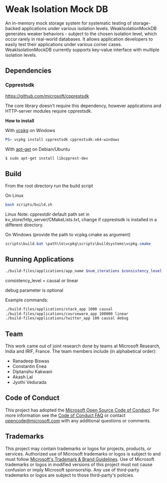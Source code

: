 # Weak Isolation Mock DB

An in-memory mock storage system for systematic testing of storage-backed applications under various isolation levels. WeakIsolationMockDB generates weaker behaviors - subject to the chosen isolation level, which occur rarely in real-world databases. It allows application developers to easily test their applications under various corner cases. WeakIsolationMockDB currently supports key-value interface with multiple isolation levels.



## Dependencies

### Cpprestsdk

https://github.com/microsoft/cpprestsdk

The core library doesn't require this dependency, however applications and HTTP-server modules require cpprestsdk.

**How to install**

With [vcpkg](https://github.com/Microsoft/vcpkg) on Windows

```powershell
PS> vcpkg install cpprestsdk cpprestsdk:x64-windows
```

With [apt-get](https://launchpad.net/ubuntu/+source/casablanca/2.8.0-2build2) on Debian/Ubuntu

```bash
$ sudo apt-get install libcpprest-dev
```



## Build
From the root directory run the build script

On Linux 

```bash
bash scripts/build.sh
```
Linux Note: cpprestdir default path set in kv_store/http_server/CMakeLists.txt, change if cpprestsdk is installed in a different directory.

On Windows (provide the path to vcpkg.cmake as argument)

```powershell
scripts\build.bat \path\to\vcpkg\scripts\buildsystems\vcpkg.cmake
```



## Running Applications

```bash
./build-files/applications/app_name $num_iterations $consistency_level $debug
```

consistency_level = causal or linear

debug parameter is optional

Example commands:

```bash
./build-files/applications/stack_app 1000 causal
./build-files/applications/courseware_app 100000 linear
./build-files/applications/twitter_app 100 causal debug
```

## Team

This work came out of joint research done by teams at Microsoft Research, India and IRIF, France. The team members include (in alphabetical order):

* Ranadeep Biswas
* Constantin Enea
* Diptanshu Kakwani
* Akash Lal
* Jyothi Vedurada



## Code of Conduct

This project has adopted the [Microsoft Open Source Code of Conduct](https://opensource.microsoft.com/codeofconduct/). For more information see the [Code of Conduct FAQ](https://opensource.microsoft.com/codeofconduct/faq/) or contact [opencode@microsoft.com](mailto:opencode@microsoft.com) with any additional questions or comments.



## Trademarks

This project may contain trademarks or logos for projects, products, or services. Authorized use of Microsoft  trademarks or logos is subject to and must follow  [Microsoft's Trademark & Brand Guidelines](https://www.microsoft.com/en-us/legal/intellectualproperty/trademarks/usage/general). Use of Microsoft trademarks or logos in modified versions of this  project must not cause confusion or imply Microsoft sponsorship. Any use of third-party trademarks or logos are subject to those  third-party's policies.

